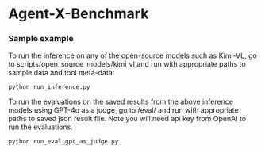 # Agent-X-Benchmark

### Sample example
To run the inference on any of the open-source models such as Kimi-VL, go to scripts/open_source_models/kimi_vl and run with appropriate paths to sample data and tool meta-data:
```
python run_inference.py
```
To run the evaluations on the saved results from the above inference models using GPT-4o as a judge, go to /eval/ and run with appropriate paths to saved json result file. Note you will need api key from OpenAI to run the evaluations.
```
python run_eval_gpt_as_judge.py
```
